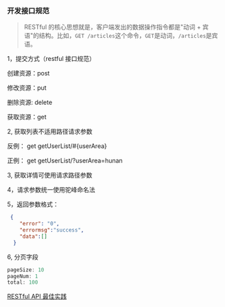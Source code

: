 ### 开发接口规范

> RESTful 的核心思想就是，客户端发出的数据操作指令都是"动词 + 宾语"的结构。比如，`GET /articles`这个命令，`GET`是动词，`/articles`是宾语。

1，提交方式（restful 接口规范）

创建资源：post

修改资源：put

删除资源: delete

获取资源：get

2,  获取列表不适用路径请求参数

反例： get  getUserList/#{userArea}

正例： get  getUserList/?userArea=hunan

3,  获取详情可使用请求路径参数

4，请求参数统一使用驼峰命名法

5，返回参数格式：

```json
 {
    "error": "0",
    "errormsg":"success",
    "data":[]
  }
```

  6,  分页字段

```java
pageSize: 10
pageNum: 1
total: 100
```

[RESTful API 最佳实践](http://www.ruanyifeng.com/blog/2018/10/restful-api-best-practices.html)